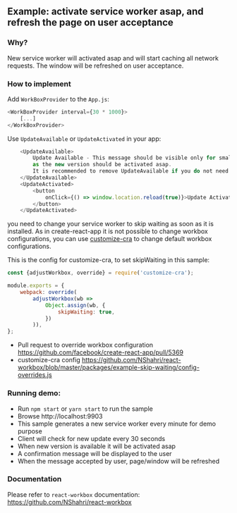 ## Example: activate service worker asap, and refresh the page on user acceptance

### Why?

New service worker will activated asap and will start caching all network requests.
The window will be refreshed on user acceptance.

### How to implement

Add `WorkBoxProvider` to the `App.js`:
```js
<WorkBoxProvider interval={30 * 1000}>
    [...]
</WorkBoxProvider>
```

Use `UpdateAvailable` or `UpdateActivated` in your app:
```js
    <UpdateAvailable>
        Update Available - This message should be visible only for small time,
        as the new version should be activated asap.
        It is recommended to remove UpdateAvailable if you do not need it.
    </UpdateAvailable>
    <UpdateActivated>
        <button
            onClick={() => window.location.reload(true)}>Update Activated - Click to Refresh
        </button>
    </UpdateActivated>
```

you need to change your service worker to skip waiting as soon as it is installed.
As in create-react-app it is not possible to change workbox configurations,
you can use [customize-cra](https://github.com/arackaf/customize-cra) to change default workbox configurations.

This is the config for customize-cra, to set skipWaiting in this sample:
```js
const {adjustWorkbox, override} = require('customize-cra');

module.exports = {
    webpack: override(
        adjustWorkbox(wb =>
            Object.assign(wb, {
                skipWaiting: true,
            })
        )),
};
```


- Pull request to override workbox configuration https://github.com/facebook/create-react-app/pull/5369
- customize-cra config https://github.com/NShahri/react-workbox/blob/master/packages/example-skip-waiting/config-overrides.js

### Running demo:
- Run `npm start` or `yarn start` to run the sample
- Browse http://localhost:9903
- This sample generates a new service worker every minute for demo purpose
- Client will check for new update every 30 seconds
- When new version is available it will be activated asap
- A confirmation message will be displayed to the user
- When the message accepted by user, page/window will be refreshed


### Documentation
Please refer to `react-workbox` documentation:
https://github.com/NShahri/react-workbox
